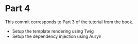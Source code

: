 # Part 4

This commit corresponds to Part 3 of the tutorial from the book.

- Setup the template rendering using Twig
- Setup the dependency injection using Auryn
